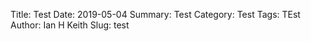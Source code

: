Title: Test
Date: 2019-05-04
Summary: Test
Category: Test
Tags: TEst
Author: Ian H Keith
Slug: test
